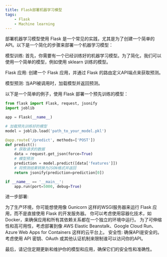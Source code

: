 ```yaml
---
title: Flask部署机器学习模型
tags: 
    - Flask
    - Machine learning
---
```



部署机器学习模型使用 Flask 是一个常见的实践，尤其是为了创建一个简单的API。以下是一个简化的步骤来部署一个机器学习模型：

模型训练:
首先，你需要有一个已经训练好的机器学习模型。为了简化，我们可以使用一个简单的模型，例如使用 sklearn 训练的模型。

Flask 应用:
创建一个 Flask 应用，并通过 Flask 的路由定义API端点来获取预测。

模型预测:
当API被调用时，加载模型并返回预测。

以下是一个简单的例子，使用 Flask 部署一个预先训练的模型：


```python
from flask import Flask, request, jsonify
import joblib

app = Flask(__name__)

# 加载预先训练好的模型
model = joblib.load('path_to_your_model.pkl')

@app.route('/predict', methods=['POST'])
def predict():
    # 获取请求的数据
    data = request.get_json(force=True)
    # 模型预测
    prediction = model.predict([data['features']])
    # 将预测结果转换为JSON格式并返回
    return jsonify(prediction=prediction[0])

if __name__ == '__main__':
    app.run(port=5000, debug=True)

```

进一步部署:

为了生产环境，你可能想使用像 Gunicorn 这样的WSGI服务器来运行 Flask 应用，而不是直接使用 Flask 的开发服务器。
你可以考虑使用容器化技术，如 Docker，来确保应用和所有其依赖关系都在一个独立的环境中运行。
为了可伸缩性和高可用性，考虑部署到像 AWS Elastic Beanstalk、Google Cloud Run、Azure Web Apps for Containers 这样的云平台上。
安全性:
确保API是安全的。考虑使用 API 密钥、OAuth 或其他认证机制来限制谁可以访问你的API。

最后，请记住定期更新和维护你的模型和应用，确保它们的安全性和准确性。